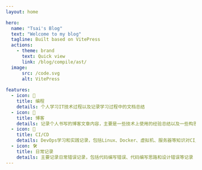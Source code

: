 ```yaml
---
layout: home

hero:
  name: "Tsai's Blog"
  text: "Welcome to my blog"
  tagline: Built based on VitePress
  actions:
    - theme: brand
      text: Quick view
      link: /blog/compile/ast/
  image:
      src: /code.svg
      alt: VitePress
      
features:
  - icon: 🤔
    title: 编程
    details: 个人学习IT技术过程以及记录学习过程中的文档总结
  - icon: 📝
    title: 博客
    details: 记录个人书写的博客文章内容，主要是一些技术上使用的经验总结以及一些构思实践记录
  - icon: 🚀
    title: CI/CD
    details: DevOps学习和实践记录，包括Linux、Docker、虚拟机、服务器等知识对CI/CD的流程分析和学习
  - icon: 🛠️
    title: 日常记录
    details: 主要记录日常错误记录，包括代码编写错误、代码编写思路和设计错误等记录
---
```


